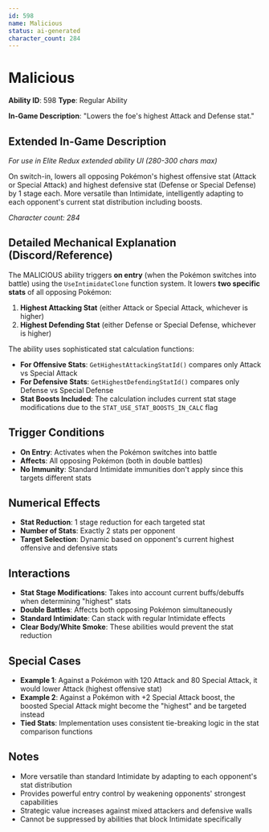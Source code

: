 ```yaml
---
id: 598
name: Malicious
status: ai-generated
character_count: 284
---
```


# Malicious

**Ability ID**: 598
**Type**: Regular Ability

**In-Game Description**: "Lowers the foe's highest Attack and Defense stat."

## Extended In-Game Description
*For use in Elite Redux extended ability UI (280-300 chars max)*

On switch-in, lowers all opposing Pokémon's highest offensive stat (Attack or Special Attack) and highest defensive stat (Defense or Special Defense) by 1 stage each. More versatile than Intimidate, intelligently adapting to each opponent's current stat distribution including boosts.

*Character count: 284*

## Detailed Mechanical Explanation (Discord/Reference)

The MALICIOUS ability triggers **on entry** (when the Pokémon switches into battle) using the `UseIntimidateClone` function system. It lowers **two specific stats** of all opposing Pokémon:

1. **Highest Attacking Stat** (either Attack or Special Attack, whichever is higher)
2. **Highest Defending Stat** (either Defense or Special Defense, whichever is higher)

The ability uses sophisticated stat calculation functions:
- **For Offensive Stats**: `GetHighestAttackingStatId()` compares only Attack vs Special Attack
- **For Defensive Stats**: `GetHighestDefendingStatId()` compares only Defense vs Special Defense
- **Stat Boosts Included**: The calculation includes current stat stage modifications due to the `STAT_USE_STAT_BOOSTS_IN_CALC` flag

## Trigger Conditions

- **On Entry**: Activates when the Pokémon switches into battle
- **Affects**: All opposing Pokémon (both in double battles)
- **No Immunity**: Standard Intimidate immunities don't apply since this targets different stats

## Numerical Effects

- **Stat Reduction**: 1 stage reduction for each targeted stat
- **Number of Stats**: Exactly 2 stats per opponent
- **Target Selection**: Dynamic based on opponent's current highest offensive and defensive stats

## Interactions

- **Stat Stage Modifications**: Takes into account current buffs/debuffs when determining "highest" stats
- **Double Battles**: Affects both opposing Pokémon simultaneously
- **Standard Intimidate**: Can stack with regular Intimidate effects
- **Clear Body/White Smoke**: These abilities would prevent the stat reduction

## Special Cases

- **Example 1**: Against a Pokémon with 120 Attack and 80 Special Attack, it would lower Attack (highest offensive stat)
- **Example 2**: Against a Pokémon with +2 Special Attack boost, the boosted Special Attack might become the "highest" and be targeted instead
- **Tied Stats**: Implementation uses consistent tie-breaking logic in the stat comparison functions

## Notes

- More versatile than standard Intimidate by adapting to each opponent's stat distribution
- Provides powerful entry control by weakening opponents' strongest capabilities
- Strategic value increases against mixed attackers and defensive walls
- Cannot be suppressed by abilities that block Intimidate specifically